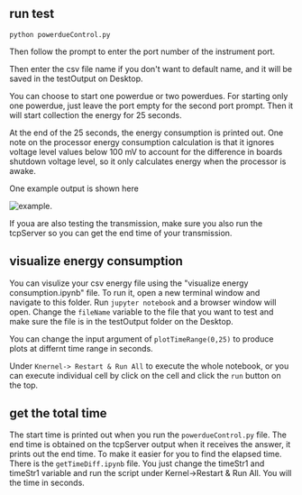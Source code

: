
## run test

`python powerdueControl.py` 


Then follow the prompt to enter the port number of the instrument port. 

Then enter the csv file name if you don't want to default name, and it will be saved in the testOutput on Desktop.

You can choose to start one powerdue or two powerdues. For starting only one powerdue, just leave the port empty for the second port prompt. Then it will start collection the energy for 25 seconds. 

At the end of the 25 seconds, the energy consumption is printed out. One note on the processor energy consumption calculation is that it ignores voltage level values below 100 mV to account for the difference in boards shutdown voltage level, so it only calculates energy when the processor is awake.

One example output is shown here 

![example](https://github.com/peteryej/WDAProjectResource/blob/labtest/powerdueStreamData/exampleOutput.png).

If youa are also testing the transmission, make sure you also run the tcpServer so you can get the end time of your transmission.

## visualize energy consumption

You can visulize your csv energy file using the "visualize energy consumption.ipynb" file. 
To run it, open a new terminal window and navigate to this folder. Run `jupyter notebook` and a browser window will open. Change the `fileName` variable to the file that you want to test and make sure the file is in the testOutput folder on the Desktop. 

You can change the input argument of `plotTimeRange(0,25)` to produce plots at differnt time range in seconds. 

Under `Knernel-> Restart & Run All` to execute the whole notebook, or you can execute individual cell by click on the cell and click the `run` button on the top.


## get the total time 

The start time is printed out when you run the `powerdueControl.py` file. The end time is obtained on the tcpServer output when it receives the answer, it prints out the end time. To make it easier for you to find the elapsed time. There is the `getTimeDiff.ipynb` file. You just change the timeStr1 and timeStr1 variable and run the script under Kernel->Restart & Run  All. You will the time in seconds.
